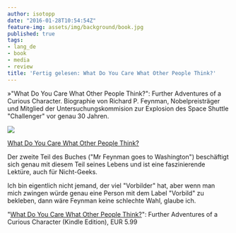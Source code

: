 ```yaml
---
author: isotopp
date: "2016-01-28T10:54:54Z"
feature-img: assets/img/background/book.jpg
published: true
tags:
- lang_de
- book
- media
- review
title: 'Fertig gelesen: What Do You Care What Other People Think?'
---
```

»"What Do You Care What Other People Think?": Further Adventures of a Curious Character. Biographie von Richard P. Feynman, Nobelpreisträger und Mitglied der Untersuchungskommision zur Explosion des Space Shuttle "Challenger" vor genau 30 Jahren.

[![](/uploads/2016/01/feynman.jpg)](https://www.amazon.de/What-Care-Other-People-Think-ebook/dp/B004OA6KIS)

[What Do You Care What Other People Think?](https://www.amazon.de/What-Care-Other-People-Think-ebook/dp/B004OA6KIS)

Der zweite Teil des Buches ("Mr Feynman goes to Washington") beschäftigt sich genau mit diesem Teil seines Lebens und ist eine faszinierende Lektüre, auch für Nicht-Geeks.

Ich bin eigentlich nicht jemand, der viel "Vorbilder" hat, aber wenn man mich zwingen würde genau eine Person mit dem Label "Vorbild" zu bekleben, dann wäre Feynman keine schlechte Wahl, glaube ich.

"[What Do You Care What Other People Think?](https://www.amazon.de/What-Care-Other-People-Think-ebook/dp/B004OA6KIS)": Further Adventures of a Curious Character (Kindle Edition), EUR 5.99
